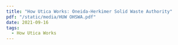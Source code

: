 ```yaml
---
title: "How Utica Works: Oneida-Herkimer Solid Waste Authority"
pdf: "/static/media/HUW OHSWA.pdf"
date: 2021-09-16
tags:
  - How Utica Works
---
```


